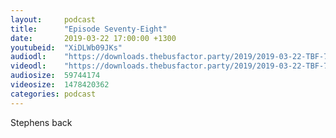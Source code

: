 ```yaml
---
layout:     podcast
title:      "Episode Seventy-Eight"
date:       2019-03-22 17:00:00 +1300
youtubeid:  "XiDLWb09JKs"
audiodl:    "https://downloads.thebusfactor.party/2019/2019-03-22-TBF-78.mp3"
videodl:    "https://downloads.thebusfactor.party/2019/2019-03-22-TBF-78.mp4"
audiosize:  59744174
videosize:  1478420362
categories: podcast
---
```

Stephens back
